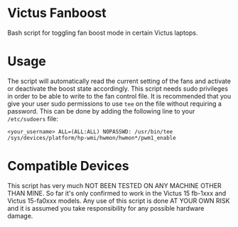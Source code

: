 # Victus Fanboost
Bash script for toggling fan boost mode in certain Victus laptops.

# Usage

The script will automatically read the current setting of the fans and activate or deactivate the boost state accordingly. This script needs sudo privileges in order to be able to write to the fan control file. It is recommended that you give your user sudo permissions to use `tee` on the file without requiring a password. This can be done by adding the following line to your `/etc/sudoers` file:

```
<your_username> ALL=(ALL:ALL) NOPASSWD: /usr/bin/tee /sys/devices/platform/hp-wmi/hwmon/hwmon*/pwm1_enable
```

# Compatible Devices

This script has very much NOT BEEN TESTED ON ANY MACHINE OTHER THAN MINE. So far it's only confirmed to work in the Victus 15 fb-1xxx  and Victus 15-fa0xxx models. Any use of this script is done AT YOUR OWN RISK and it is assumed you take responsibility for any possible hardware damage.
